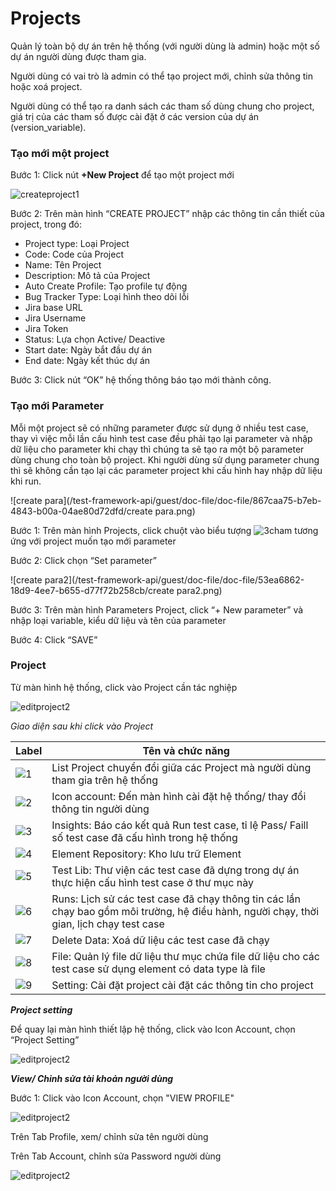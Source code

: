 # Projects
Quản lý toàn bộ dự án trên hệ thống (với người dùng là admin) hoặc một số dự án người dùng được tham gia.

Người dùng có vai trò là admin có thể tạo project mới, chỉnh sửa thông tin hoặc xoá project.

Người dùng có thể tạo ra danh sách các tham số dùng chung cho project, giá trị của các tham số được cài đặt ở các version của dự án (version_variable).

### Tạo mới một project

Bước 1:	Click nút **+New Project** để tạo một project mới

![createproject1](/test-framework-api/guest/doc-file/doc-file/e9bd4fed-b58c-4992-811e-d5cb48093146/createproject1.png)

Bước 2:	Trên màn hình “CREATE PROJECT” nhập các thông tin cần thiết của project, trong đó:

-	Project type: Loại Project
-	Code: Code của Project
-	Name: Tên Project
-	Description: Mô tả của Project
-	Auto Create Profile: Tạo profile tự động
-	Bug Tracker Type: Loại hình theo dõi lỗi
-	Jira base URL
-	Jira Username
-	Jira Token
-	Status: Lựa chọn Active/ Deactive
-	Start date: Ngày bắt đầu dự án
-	End date: Ngày kết thúc dự án

Bước 3:	Click nút “OK” hệ thống thông báo tạo mới thành công.

### Tạo mới Parameter
Mỗi một project sẽ có những parameter được sử dụng ở nhiều test case, thay vì việc mỗi lần cấu hình test case đều phải tạo lại parameter và nhập dữ liệu cho parameter khi chạy thì chúng ta sẽ tạo ra một bộ parameter dùng chung cho toàn bộ project. Khi người dùng sử dụng parameter chung thì sẽ không cần tạo lại các parameter project khi cấu hình hay nhập dữ liệu khi run. 

![create para](/test-framework-api/guest/doc-file/doc-file/867caa75-b7eb-4843-b00a-04ae80d72dfd/create para.png)

Bước 1:	Trên màn hình Projects, click chuột vào biểu tượng ![3cham](/test-framework-api/guest/doc-file/doc-file/e9a232d7-73eb-4938-ac58-af13faec857b/3cham.png) tương ứng với project muốn tạo mới parameter

Bước 2:	Click chọn “Set parameter”

![create para2](/test-framework-api/guest/doc-file/doc-file/53ea6862-18d9-4ee7-b655-d77f72b258cb/create para2.png)

Bước 3:	Trên màn hình Parameters Project, click “+ New parameter” và nhập loại variable, kiểu dữ liệu và tên của parameter

Bước 4:	Click “SAVE”

### Project
Từ màn hình hệ thống, click vào Project cần tác nghiệp

![editproject2](/test-framework-api/guest/doc-file/doc-file/ab2b382a-ef6b-49ca-85d6-7da9e2541f28/proj.png)

*Giao diện sau khi click vào Project*

| Label | Tên và chức năng |
| ------ | ------ | 
| ![1](/test-framework-api/guest/doc-file/doc-file/d0f98eac-95e8-4059-a783-1bb48721ad4b/1png.png) | List Project chuyển đổi giữa các Project mà người dùng tham gia trên hệ thống | 
| ![2](/test-framework-api/guest/doc-file/doc-file/519bfc37-fa5f-44eb-9f2e-12c9d79cde97/2.png) | Icon account: Đến màn hình cài đặt hệ thống/ thay đổi thông tin người dùng  | 
| ![3](/test-framework-api/guest/doc-file/doc-file/d8967b90-1b99-4ad2-9a9a-ef73e404324b/3.png) | Insights: Báo cáo kết quả Run test case, tỉ lệ Pass/ Faill số test case đã cấu hình trong hệ thống  |
| ![4](/test-framework-api/guest/doc-file/doc-file/1b11288a-2a4b-4f18-a670-e91e29e9dba8/4.png) | Element Repository: Kho lưu trữ Element  | 
| ![5](/test-framework-api/guest/doc-file/doc-file/a05a13b1-93d3-4fdf-9f69-2821b5e85376/5.png) | Test Lib: Thư viện các test case đã dựng trong dự án thực hiện cấu hình test case ở thư mục này  | 
| ![6](/test-framework-api/guest/doc-file/doc-file/a659aef4-a1d4-44f1-a451-2be2df4c79f5/6.png) | Runs: Lịch sử các test case đã chạy thông tin các lần chạy bao gồm môi trường, hệ điều hành, người chạy, thời gian, lịch chạy test case |
| ![7](/test-framework-api/guest/doc-file/doc-file/5800bc62-175c-460a-886d-dabce9ce8976/7.png) | Delete Data: Xoá dữ liệu các test case đã chạy  | 
| ![8](/test-framework-api/guest/doc-file/doc-file/395c8b1a-89f7-4b14-9872-247712027913/8.png) | File: Quản lý file dữ liệu thư mục chứa file dữ liệu cho các test case sử dụng element có data type là file | 
| ![9](/test-framework-api/guest/doc-file/doc-file/69385882-d609-442a-b375-3689bcf83428/9.png) | Setting: Cài đặt project cài đặt các thông tin cho project | 

***Project setting***

Để quay lại màn hình thiết lập hệ thống, click vào Icon Account, chọn “Project Setting”

![editproject2](/test-framework-api/guest/doc-file/doc-file/e5ff2a9b-57f4-4138-9b2e-810254dd1f20/2.3.1.png)

***View/ Chỉnh sửa tài khoản người dùng***

Bước 1: Click vào Icon Account, chọn "VIEW PROFILE"

![editproject2](/test-framework-api/guest/doc-file/doc-file/3e04a063-6f8f-404a-919c-7f09f5401d3b/2.3.2.png)

Trên Tab Profile, xem/ chỉnh sửa tên người dùng

Trên Tab Account, chỉnh sửa Password người dùng

![editproject2](/test-framework-api/guest/doc-file/doc-file/3992971b-bc5a-45d9-bed4-3e29af256cac/2.3.3.png)

